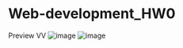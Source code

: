 ﻿# Web-development_HW0
 Preview VV
![image](https://github.com/arcarnupab8/Web-development_HW0/assets/115939572/a5ff3427-0561-435f-b4cb-d7c31627a5e8)
![image](https://github.com/arcarnupab8/Web-development_HW0/assets/115939572/348cf78a-c859-4a83-9e9e-64510ea5258b)
